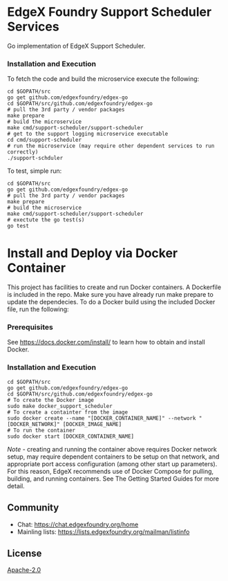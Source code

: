 # EdgeX Foundry Support Scheduler Services

Go implementation of EdgeX Support Scheduler.

### Installation and Execution ###
To fetch the code and build the microservice execute the following:


```
cd $GOPATH/src
go get github.com/edgexfoundry/edgex-go
cd $GOPATH/src/github.com/edgexfoundry/edgex-go
# pull the 3rd party / vendor packages
make prepare
# build the microservice
make cmd/support-scheduler/support-scheduler
# get to the support logging microservice executable
cd cmd/support-scheduler
# run the microservice (may require other dependent services to run correctly)
./support-schduler
```
To test, simple run:

```
cd $GOPATH/src
go get github.com/edgexfoundry/edgex-go
# pull the 3rd party / vendor packages
make prepare
# build the microservice
make cmd/support-scheduler/support-scheduler
# exectute the go test(s)
go test
```

# Install and Deploy via Docker Container #
This project has facilities to create and run Docker containers.  A Dockerfile is included in the repo. Make sure you have already run make prepare to update the dependecies. To do a Docker build using the included Docker file, run the following:

### Prerequisites ###
See https://docs.docker.com/install/ to learn how to obtain and install Docker.

### Installation and Execution ###

```
cd $GOPATH/src
go get github.com/edgexfoundry/edgex-go
cd $GOPATH/src/github.com/edgexfoundry/edgex-go
# To create the Docker image
sudo make docker_support_scheduler
# To create a containter from the image
sudo docker create --name "[DOCKER_CONTAINER_NAME]" --network "[DOCKER_NETWORK]" [DOCKER_IMAGE_NAME]
# To run the container
sudo docker start [DOCKER_CONTAINER_NAME]
```

*Note* - creating and running the container above requires Docker network setup, may require dependent containers to be setup on that network, and appropriate port access configuration (among other start up parameters).  For this reason, EdgeX recommends use of Docker Compose for pulling, building, and running containers.  See The Getting Started Guides for more detail.
 
## Community
- Chat: https://chat.edgexfoundry.org/home
- Mainling lists: https://lists.edgexfoundry.org/mailman/listinfo

## License
[Apache-2.0](LICENSE)
